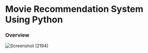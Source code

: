 # Movie Recommendation System Using Python
 
### Overview 
![Screenshot (2194)](https://github.com/Shantanu7022/Movie-Recommendation-System-Using-Python/assets/123929397/f862a0b3-6752-403a-a395-860c2bb37712)
